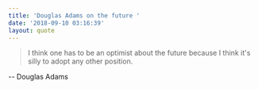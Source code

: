 ```yaml
---
title: 'Douglas Adams on the future '
date: '2018-09-10 03:16:39'
layout: quote
---
```

> I think one has to be an optimist about the future because I think it's silly to adopt any other position. 

-- Douglas Adams
